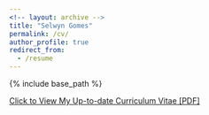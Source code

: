 ```yaml
---
<!-- layout: archive -->
title: "Selwyn Gomes"
permalink: /cv/
author_profile: true
redirect_from:
  - /resume
---
```


{% include base_path %}

[Click to View My Up-to-date Curriculum Vitae [PDF]](https://selwyn96.github.io/files/Selwyn_CV.pdf)
